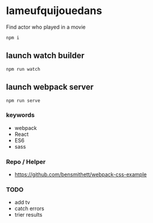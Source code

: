 # lameufquijouedans
Find actor who played in a movie

`npm i`

## launch watch builder
`npm run watch`

## launch webpack server
`npm run serve`

### keywords
- webpack
- React
- ES6
- sass

### Repo / Helper
- https://github.com/bensmithett/webpack-css-example

### TODO
- add tv
- catch errors
- trier results
